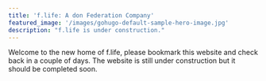 ```yaml
---
title: 'f.life: A don Federation Company'
featured_image: '/images/gohugo-default-sample-hero-image.jpg'
description: "f.life is under construction."
---
```


Welcome to the new home of f.life, please bookmark this website and check back in a couple of days. The website is still under construction but it should be completed soon.

